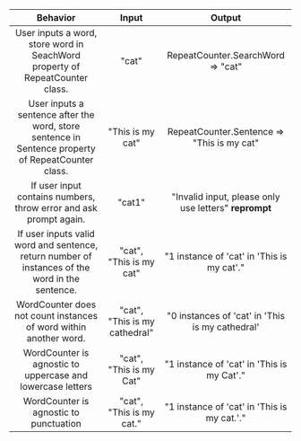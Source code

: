 |Behavior|Input|Output|
|:-:|:-:|:-:|
|User inputs a word, store word in SeachWord property of RepeatCounter class.|"cat"|RepeatCounter.SearchWord => "cat"|
|User inputs a sentence after the word, store sentence in Sentence property of RepeatCounter class.|"This is my cat"|RepeatCounter.Sentence => "This is my cat"|
|If user input contains numbers, throw error and ask prompt again.|"cat1"|"Invalid input, please only use letters" **reprompt**|
|If user inputs valid word and sentence, return number of instances of the word in the sentence.|"cat", "This is my cat"|"1 instance of 'cat' in 'This is my cat'."|
|WordCounter does not count instances of word within another word.|"cat", "This is my cathedral"|"0 instances of 'cat' in 'This is my cathedral'|
|WordCounter is agnostic to uppercase and lowercase letters|"cat", "This is my Cat"|"1 instance of 'cat' in 'This is my Cat'."|
|WordCounter is agnostic to punctuation|"cat", "This is my cat."|"1 instance of 'cat' in 'This is my cat.'."|